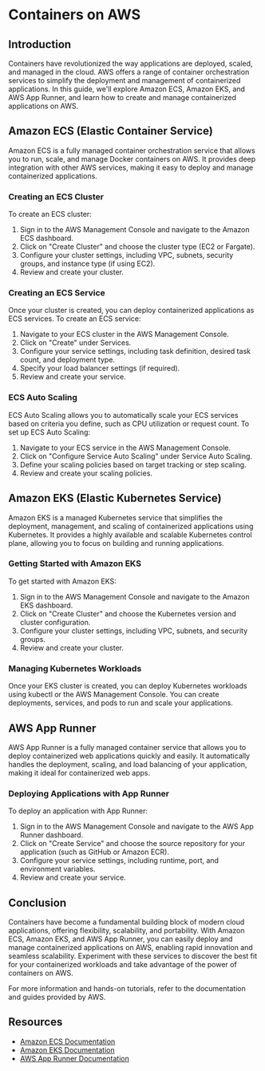 # Containers on AWS

## Introduction
Containers have revolutionized the way applications are deployed, scaled, and managed in the cloud. AWS offers a range of container orchestration services to simplify the deployment and management of containerized applications. In this guide, we'll explore Amazon ECS, Amazon EKS, and AWS App Runner, and learn how to create and manage containerized applications on AWS.

## Amazon ECS (Elastic Container Service)
Amazon ECS is a fully managed container orchestration service that allows you to run, scale, and manage Docker containers on AWS. It provides deep integration with other AWS services, making it easy to deploy and manage containerized applications.

### Creating an ECS Cluster
To create an ECS cluster:
1. Sign in to the AWS Management Console and navigate to the Amazon ECS dashboard.
2. Click on "Create Cluster" and choose the cluster type (EC2 or Fargate).
3. Configure your cluster settings, including VPC, subnets, security groups, and instance type (if using EC2).
4. Review and create your cluster.

### Creating an ECS Service
Once your cluster is created, you can deploy containerized applications as ECS services. To create an ECS service:
1. Navigate to your ECS cluster in the AWS Management Console.
2. Click on "Create" under Services.
3. Configure your service settings, including task definition, desired task count, and deployment type.
4. Specify your load balancer settings (if required).
5. Review and create your service.

### ECS Auto Scaling
ECS Auto Scaling allows you to automatically scale your ECS services based on criteria you define, such as CPU utilization or request count. To set up ECS Auto Scaling:
1. Navigate to your ECS service in the AWS Management Console.
2. Click on "Configure Service Auto Scaling" under Service Auto Scaling.
3. Define your scaling policies based on target tracking or step scaling.
4. Review and create your scaling policies.

## Amazon EKS (Elastic Kubernetes Service)
Amazon EKS is a managed Kubernetes service that simplifies the deployment, management, and scaling of containerized applications using Kubernetes. It provides a highly available and scalable Kubernetes control plane, allowing you to focus on building and running applications.

### Getting Started with Amazon EKS
To get started with Amazon EKS:
1. Sign in to the AWS Management Console and navigate to the Amazon EKS dashboard.
2. Click on "Create Cluster" and choose the Kubernetes version and cluster configuration.
3. Configure your cluster settings, including VPC, subnets, and security groups.
4. Review and create your cluster.

### Managing Kubernetes Workloads
Once your EKS cluster is created, you can deploy Kubernetes workloads using kubectl or the AWS Management Console. You can create deployments, services, and pods to run and scale your applications.

## AWS App Runner
AWS App Runner is a fully managed container service that allows you to deploy containerized web applications quickly and easily. It automatically handles the deployment, scaling, and load balancing of your application, making it ideal for containerized web apps.

### Deploying Applications with App Runner
To deploy an application with App Runner:
1. Sign in to the AWS Management Console and navigate to the AWS App Runner dashboard.
2. Click on "Create Service" and choose the source repository for your application (such as GitHub or Amazon ECR).
3. Configure your service settings, including runtime, port, and environment variables.
4. Review and create your service.

## Conclusion
Containers have become a fundamental building block of modern cloud applications, offering flexibility, scalability, and portability. With Amazon ECS, Amazon EKS, and AWS App Runner, you can easily deploy and manage containerized applications on AWS, enabling rapid innovation and seamless scalability. Experiment with these services to discover the best fit for your containerized workloads and take advantage of the power of containers on AWS.

For more information and hands-on tutorials, refer to the documentation and guides provided by AWS.

## Resources
- [Amazon ECS Documentation](https://docs.aws.amazon.com/AmazonECS/latest/developerguide/Welcome.html)
- [Amazon EKS Documentation](https://docs.aws.amazon.com/eks/latest/userguide/what-is-eks.html)
- [AWS App Runner Documentation](https://docs.aws.amazon.com/apprunner/latest/dg/welcome.html)
